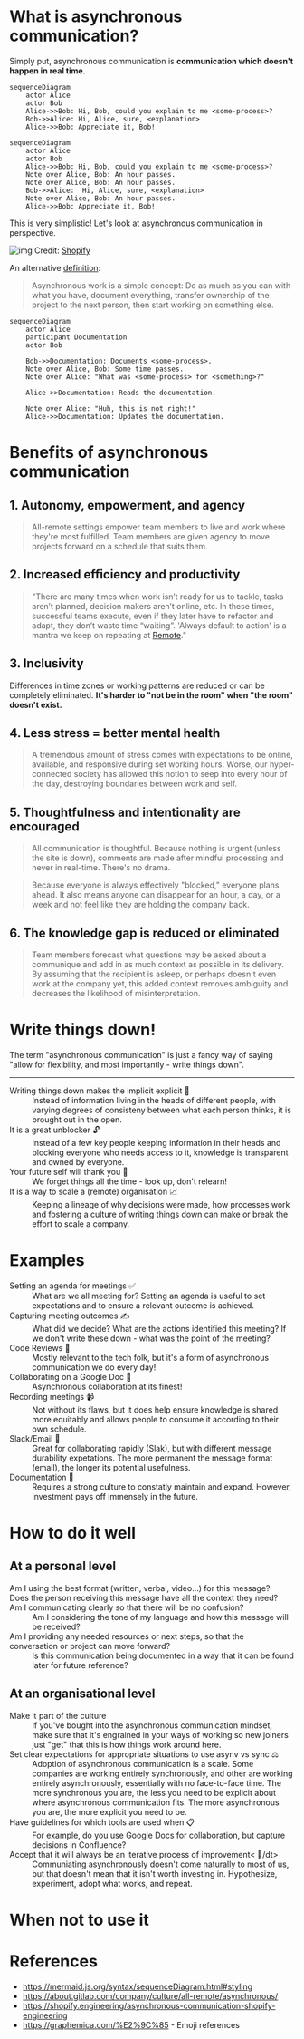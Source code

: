 # What is asynchronous communication?

Simply put, asynchronous communication is **communication which doesn't happen in real time.**

```mermaid
sequenceDiagram
    actor Alice
    actor Bob
    Alice->>Bob: Hi, Bob, could you explain to me <some-process>?
    Bob->>Alice: Hi, Alice, sure, <explanation>
    Alice->>Bob: Appreciate it, Bob!
```

```mermaid
sequenceDiagram
    actor Alice
    actor Bob
    Alice->>Bob: Hi, Bob, could you explain to me <some-process>?
    Note over Alice, Bob: An hour passes.
    Note over Alice, Bob: An hour passes.
    Bob->>Alice:  Hi, Alice, sure, <explanation>
    Note over Alice, Bob: An hour passes.
    Alice->>Bob: Appreciate it, Bob!
```

This is very simplistic! Let's look at asynchronous communication in perspective.

![img](https://cdn.shopify.com/s/files/1/0779/4361/files/Ayschnronous_Communication_James_Stanier.png?format=webp&v=1652986250)
Credit: [Shopify](https://shopify.engineering/asynchronous-communication-shopify-engineering)

An alternative [definition](https://remote.com/blog/elements-sustainable-remote-work-culture):
> Asynchronous work is a simple concept: Do as much as you can with what you have, document everything, transfer ownership of the project to the next person, then start working on something else.

```mermaid
sequenceDiagram
    actor Alice
    participant Documentation
    actor Bob
    
    Bob->>Documentation: Documents <some-process>.
    Note over Alice, Bob: Some time passes.
    Note over Alice: "What was <some-process> for <something>?"
    
    Alice->>Documentation: Reads the documentation.
    
    Note over Alice: "Huh, this is not right!"
    Alice->>Documentation: Updates the documentation.
```

# Benefits of asynchronous communication

<!--Most of what I'll say here is taken from GitLab's guide to asynchronous communication in GitLab's open employee handbook. It is the best guide I have seen for asynchronous communication, both in terms of depth and breadth of the topic. I have referenced it in the References section below. -->

## 1. Autonomy, empowerment, and agency

> All-remote settings empower team members to live and work where they're most fulfilled. Team members are given agency to move projects forward on a schedule that suits them.

<!--If someone is traveling to a new time zone each month, or chooses to spend a beautiful afternoon with family, that's their prerogative. To further optimize this approach, consider adding a "no ask, must tell" time off policy, which means team members do not need to ask permission to step away from work.  -->

<!--Increasingly, operating asynchronously is necessary even in colocated companies which have team members on various floors or offices, especially when multiple time zones are involved.  -->

## 2. Increased efficiency and productivity

> "There are many times when work isn’t ready for us to tackle, tasks aren’t planned, decision makers aren’t online, etc. In these times, successful teams execute, even if they later have to refactor and adapt, they don’t waste time “waiting”.
> 'Always default to action' is a mantra we keep on repeating at [Remote](https://remote.com/)."

## 3. Inclusivity
Differences in time zones or working patterns are reduced or can be completely eliminated. **It's harder to "not be in the room" when "the room" doesn't exist.**

<!--One of the biggest benefits of asynchronous work is that it completely removes the hurdle of time zones. -->

<!--Business happens around the clock, in all time zones, in perpetuity. Attempting to shoehorn communications into a single time zone's predefined set of hours is dysfunctional. -->

## 4. Less stress = better mental health
> A tremendous amount of stress comes with expectations to be online, available, and responsive during set working hours. Worse, our hyper-connected society has allowed this notion to seep into every hour of the day, destroying boundaries between work and self.

<!--An asynchronous mindset enables everyone to take a step back and assume that whatever we're doing is done with no one else online. It removes the burden of an endless string of messages you must respond to immediately. We all have a little more breathing room to do deep work that requires long periods of uninterrupted time. -->

## 5. Thoughtfulness and intentionality are encouraged
<!--Here are some quotes from Sahil Lavingia, founder/CEO at. -->

> All communication is thoughtful. Because nothing is urgent (unless the site is down), comments are made after mindful processing and never in real-time. There's no drama.

> Because everyone is always effectively "blocked," everyone plans ahead. It also means anyone can disappear for an hour, a day, or a week and not feel like they are holding the company back. 

## 6. The knowledge gap is reduced or eliminated
<!--Low context culture  -->

> Team members forecast what questions may be asked about a communique and add in as much context as possible in its delivery. 
By assuming that the recipient is asleep, or perhaps doesn't even work at the company yet, this added context removes ambiguity and decreases the likelihood of misinterpretation.

<!--This may feel inefficient, as crafting a message may take longer to compose and edit. However, the long-term benefits are remarkable. Decisions are documented over years, making them easier to be discovered and referenced. New people are enabled to self-learn.  -->

<!--Synchronous organizations often make decisions in a series of meetings, documenting little to nothing along the way, such that those who come into the process mid-stream are constantly wasting cycles on fact-finding missions. Plus, those hired after a significant decision is made cannot understand the context of something that was changed before their arrival, creating cavernous knowledge gaps that eat away at a company's efficiency. -->

# Write things down!

<!--A theme has run through all of the benefits I listed above - writing things down. There are 3 key takeaways I want people to get out of this presentation. The first one is: write things down! -->

The term "asynchronous communication" is just a fancy way of saying "allow for flexibility, and most importantly - write things down".

* * *

<!--In a lazy rehashing of the benefits above, let me geek out a bit when it comes to writing things down. -->

<dl>
<dt>Writing things down makes the implicit explicit &#128221;</dt>
<dd>Instead of information living in the heads of different people, with varying degrees of consisteny between what each person thinks, it is brought out in the open.</dd>
<!-- If what you write down is the truth and it is agreed by all parties - great, you've got documentation now for future reference. If it is wrong - even better - you found out earlier and can address any concerns ahead of time. Tanya Reilly, a Senior Principal Engineer from Squarespace says that "being wrong is better than being ambiguous" - and she is spot on!  -->

<dt>It is a great unblocker &#128275;</dt>
<dd>Instead of a few key people keeping information in their heads and blocking everyone who needs access to it, knowledge is transparent and owned by everyone.</dd>

<dt>Your future self will thank you &#128591;</dt>
<dd>We forget things all the time - look up, don't relearn!</dd>
<!-- We tend to overestimaate the length of time information will stay in our heads. In reality, we forget things all the time.  -->

<dt>It is a way to scale a (remote) organisation &#128200;</dt>
<dd>Keeping a lineage of why decisions were made, how processes work and fostering a culture of writing things down can make or break the effort to scale a company.</dd>
<!-- When a company is small, information tends to be distributed orally and a lot of it is in the heads of individual people. As a  company scales, and there is an explosion of new teams and new domains to be explored, a lot of knowledge gets lost. -->

<!-- A culture of writing things down can help with this. As companies scale, people will come and go. By utilizing asynchronous communication, an organization is able to retain knowledge throughout these natural cycles. -->
</dl>

# Examples

<dl>
<dt>Setting an agenda for meetings &#9989;</dt>
<dd>What are we all meeting for? Setting an agenda is useful to set expectations and to ensure a relevant outcome is achieved.</dd>
<dt>Capturing meeting outcomes &#9997;</dt>
<dd>What did we decide? What are the actions identified this meeting? If we don't write these down - what was the point of the meeting?</dd>
<dt>Code Reviews &#128064;</dt>
<dd>Mostly relevant to the tech folk, but it's a form of asynchronous communication we do every day!</dd>
<dt>Collaborating on a Google Doc &#129309;</dt>
<dd>Asynchronous collaboration at its finest!</dd>
<dt>Recording meetings &#128249;</dt>
<dd>Not without its flaws, but it does help ensure knowledge is shared more equitably and allows people to consume it according to their own schedule.</dd>
<dt>Slack/Email &#128232;</dt>
<dd>Great for collaborating rapidly (Slak), but with different message durability expetations. The more permanent the message format (email), the longer its potential usefulness.</dd>
<dt>Documentation &#128196;</dt>
<dd>Requires a strong culture to constatly maintain and expand. However, investment pays off immensely in the future.</dd>
</dl>

# How to do it well

## At a personal level

<!-- The Gitlab handbook has a lengthy section for asynchronous workers and covers things like creating a mental space, sharing your communication preferences, being transparent with your capacity, etc. This is all really good and I encourage folk to go read it, but the way I look at things is this - what can I do that will give me most of the benefits with the least amount of effort? To me, it boils down the questions here, which are somewhat glossed over in the GitLab guide. If you make these questions core to how you think about communication, you will be 80% there with pretty much 20% of the effort. -->

<dl>
<dt>Am I using the best format (written, verbal, video…) for this message?</dt>
<dt>Does the person receiving this message have all the context they need?</dt>
<dt>Am I communicating clearly so that there will be no confusion?</dt>
<dd>Am I considering the tone of my language and how this message will be received?</dd>
<dt>Am I providing any needed resources or next steps, so that the conversation or project can move forward?</dt>
<dd>Is this communication being documented in a way that it can be found later for future reference?</dd>
</dl>

## At an organisational level
<!-- All of the above applies at the org level as well, but, generally speaking, the effort at this stage is different.-->
<dl>
<dt>Make it part of the culture</dt>
<dd>If you've bought into the asynchronous communication mindset, make sure that it's engrained in your ways of working so new joiners just "get" that this is how things work around here.</dd>
<dt>Set clear expectations for appropriate situations to use asynv vs sync &#9878;</dt>
<dd>Adoption of asynchronous communication is a scale. Some companies are working entirely synchronously, and other are working entirely asynchronously, essentially with no face-to-face time. The more synchronous you are, the less you need to be explicit about where asynchronous communication fits. The more asynchronous you are, the more explicit you need to be.</dd>
<dt>Have guidelines for which tools are used when &#128203;</dt>
<dd>For example, do you use Google Docs for collaboration, but capture decisions in Confluence?</dd>
<dt>Accept that it will always be an iterative process of improvement< &#128260;/dt>
<dd>Communiating asynchronously doesn't come naturally to most of us, but that doesn't mean that it isn't worth investing in. Hypothesize, experiment, adopt what works, and repeat.</dd>
</dl>

<!--

Schedules and calendars have conditioned us to operate in synchronicity — when two or more parties are in the same place (either physically or virtually) at the same time.>

-->

# When not to use it

# References
* https://mermaid.js.org/syntax/sequenceDiagram.html#styling
* https://about.gitlab.com/company/culture/all-remote/asynchronous/
* https://shopify.engineering/asynchronous-communication-shopify-engineering 
* https://graphemica.com/%E2%9C%85 - Emoji references

<!--
Asynchronous communication is a culture change. 

From Shopify: "Yet, multiple mediums of communication incur many choices in how to use them effectively. When you have the option to communicate via chat, email, collaborative document or GitHub issue, picking the right one can become overwhelming and frustrating. Therefore we encourage our teams to establish their preferred norms and to write them down."
 -->